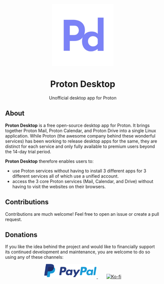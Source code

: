 <p align="center">
  <img src="./assets/logo.png" alt="Logo" width="200" height="200"/>
</p>

<h1 align="center">Proton Desktop</h1>

<p align="center">Unofficial desktop app for Proton</p>

## About

**Proton Desktop** is a free open-source desktop app for Proton. It brings together Proton Mail, Proton 
Calendar, and Proton Drive into a single Linux application. While Proton (the awesome company behind these
wonderful services) has been working to release desktop apps for the same, they are distinct for each
service and only fully available to premium users beyond the 14-day trial period.

**Proton Desktop** therefore enables users to:
- use Proton services without having to install 3 different apps for 3 different services all of which use
  a unified account.
- access the 3 core Proton services (Mail, Calendar, and Drive) without having to visit the websites on
  their browsers.

## Contributions

Contributions are much welcome! Feel free to open an issue or create a pull request.

## Donations

If you like the idea behind the project and would like to financially support its continued development 
and maintenance, you are welcome to do so using any of these channels:

<p align="center">
    <a href="https://www.paypal.com/donate/?hosted_button_id=8KU8MDWA86SNJ">
        <img alt="Paypal" src="./assets/paypal.svg" width="170">
    </a>
    &nbsp;&nbsp;&nbsp;&nbsp;&nbsp;&nbsp;
    <a href="https://ko-fi.com/nemuelw">
        <img alt="Ko-fi" src="https://ko-fi.com/img/githubbutton_sm.svg" width="350">
    </a>
</p>

